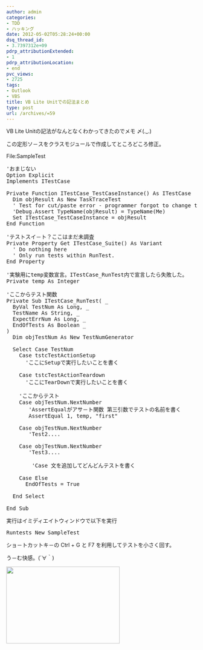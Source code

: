 ```yaml
---
author: admin
categories:
- TDD
- ハッキング
date: 2012-05-02T05:28:24+00:00
dsq_thread_id:
- 3.7397312e+09
pdrp_attributionExtended:
- 1
pdrp_attributionLocation:
- end
pvc_views:
- 2725
tags:
- Outlook
- VBS
title: VB Lite Unitでの記法まとめ
type: post
url: /archives/=59
---
```


VB Lite Unitの記法がなんとなくわかってきたのでメモ 〆(._.)
  
この定形ソ－スをクラスモジュールで作成してところどころ修正。

File:SampleTest

<pre lang="vb">'おまじない
Option Explicit
Implements ITestCase

Private Function ITestCase_TestCaseInstance() As ITestCase
  Dim objResult As New TaskTraceTest
  ' Test for cut/paste error - programmer forgot to change type of objResult.
  'Debug.Assert TypeName(objResult) = TypeName(Me)
  Set ITestCase_TestCaseInstance = objResult
End Function

'テストスイ－ト？ここはまだ未調査
Private Property Get ITestCase_Suite() As Variant
  ' Do nothing here
  ' Only run tests within RunTest.
End Property

'実験用にtemp変数宣言。ITestCase_RunTest内で宣言したら失敗した。
Private temp As Integer

'ここからテスト関数
Private Sub ITestCase_RunTest( _
  ByVal TestNum As Long, _
  TestName As String, _
  ExpectErrNum As Long, _
  EndOfTests As Boolean _
)
  Dim objTestNum As New TestNumGenerator

  Select Case TestNum
    Case tstcTestActionSetup
      'ここにSetupで実行したいことを書く

    Case tstcTestActionTeardown
      'ここにTearDownで実行したいことを書く
    
    'ここからテスト  
    Case objTestNum.NextNumber
       'AssertEqualがアサ－ト関数 第三引数でテストの名前を書く
       AssertEqual 1, temp, "first"

    Case objTestNum.NextNumber
       'Test2....

    Case objTestNum.NextNumber
       'Test3....

        'Case 文を追加してどんどんテストを書く

    Case Else
      EndOfTests = True

  End Select

End Sub
</pre>

実行はイミディエイトウィンドウで以下を実行

<pre>Runtests New SampleTest
</pre>

ショ－トカットキ－の Ctrl + G と F7 を利用してテストを小さく回す。
  
う－む快感。(´∀｀)
  
[<img src="http://hmi-me.ciao.jp/wordpress/wp-content/uploads/SnapCrab_VB-Lite-Unit-Test-Results_2012-5-2_14-32-3_No-00-300x203.png" alt="" title="SnapCrab_VB Lite Unit - Test Results_2012-5-2_14-32-3_No-00" width="300" height="203" class="alignnone size-medium wp-image-61" />][1]

 [1]: http://hmi-me.ciao.jp/wordpress/wp-content/uploads/SnapCrab_VB-Lite-Unit-Test-Results_2012-5-2_14-32-3_No-00.png